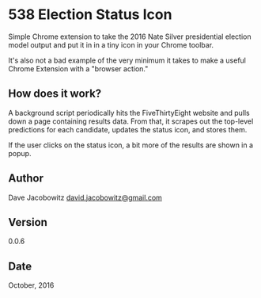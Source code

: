 # 538 Election Status Icon 

Simple Chrome extension to take the 2016 Nate Silver presidential
election model output and put it in in a tiny icon in your Chrome
toolbar.

It's also not a bad example of the very minimum it takes to make 
a useful Chrome Extension with a "browser action."

## How does it work?

A background script periodically hits the FiveThirtyEight website 
and pulls down a page containing results data. From that, it scrapes
out the top-level predictions for each candidate, updates the status
icon, and stores them.

If the user clicks on the status icon, a bit more of the results are 
shown in a popup.

## Author

Dave Jacobowitz
david.jacobowitz@gmail.com

## Version

0.0.6

## Date

October, 2016
